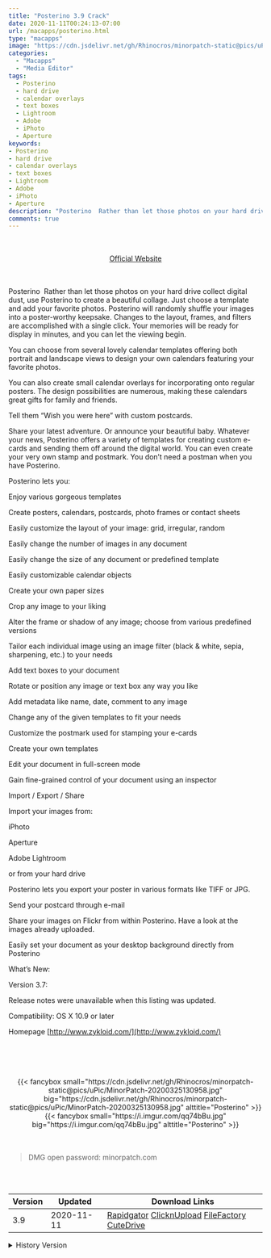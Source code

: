 ```yaml
---
title: "Posterino 3.9 Crack"
date: 2020-11-11T00:24:13-07:00
url: /macapps/posterino.html
type: "macapps"
image: "https://cdn.jsdelivr.net/gh/Rhinocros/minorpatch-static@pics/uPic/8VInk2.png"
categories:
  - "Macapps"
  - "Media Editor"
tags:
  - Posterino
  - hard drive
  - calendar overlays
  - text boxes
  - Lightroom
  - Adobe
  - iPhoto
  - Aperture
keywords:
- Posterino
- hard drive
- calendar overlays
- text boxes
- Lightroom
- Adobe
- iPhoto
- Aperture
description: "Posterino  Rather than let those photos on your hard drive collect digital dust, use Posterino to create a beautiful collage. Just choose a template and add your favorite photos."
comments: true
---
```


<br/>
<br/>
<center>
<a href="http://www.zykloid.com/" target="blank"><div class="border border-blue-500 rounded-lg transition duration-500 
    ease-in-out w-48 text-lg text-blue-500 text-center px-2 hover:bg-blue-500 hover:text-white">
  Official Website 
</div></a>
</center>
<br/>
<br/>

Posterino  Rather than let those photos on your hard drive collect digital dust, use Posterino to create a beautiful collage. Just choose a template and add your favorite photos. Posterino will randomly shuffle your images into a poster-worthy keepsake. Changes to the layout, frames, and filters are accomplished with a single click. Your memories will be ready for display in minutes, and you can let the viewing begin.



You can choose from several lovely calendar templates offering both portrait and landscape views to design your own calendars featuring your favorite photos.

You can also create small calendar overlays for incorporating onto regular posters. The design possibilities are numerous, making these calendars great gifts for family and friends.



Tell them “Wish you were here” with custom postcards.

Share your latest adventure. Or announce your beautiful baby. Whatever your news, Posterino offers a variety of templates for creating custom e-cards and sending them off around the digital world. You can even create your very own stamp and postmark. You don’t need a postman when you have Posterino.



Posterino lets you:



Enjoy various gorgeous templates

Create posters, calendars, postcards, photo frames or contact sheets

Easily customize the layout of your image: grid, irregular, random

Easily change the number of images in any document

Easily change the size of any document or predefined template

Easily customizable calendar objects

Create your own paper sizes

Crop any image to your liking

Alter the frame or shadow of any image; choose from various predefined versions

Tailor each individual image using an image filter (black & white, sepia, sharpening, etc.) to your needs

Add text boxes to your document

Rotate or position any image or text box any way you like

Add metadata like name, date, comment to any image

Change any of the given templates to fit your needs

Customize the postmark used for stamping your e-cards

Create your own templates

Edit your document in full-screen mode

Gain fine-grained control of your document using an inspector



Import / Export / Share

Import your images from:



iPhoto

Aperture

Adobe Lightroom

or from your hard drive

Posterino lets you export your poster in various formats like TIFF or JPG.

Send your postcard through e-mail

Share your images on Flickr from within Posterino. Have a look at the images already uploaded.

Easily set your document as your desktop background directly from Posterino



What’s New:

Version 3.7:

Release notes were unavailable when this listing was updated.

Compatibility: OS X 10.9 or later

Homepage [http://www.zykloid.com/](http://www.zykloid.com/)

<br/>
<br/>
<script async src="https://pagead2.googlesyndication.com/pagead/js/adsbygoogle.js"></script>
<ins class="adsbygoogle"
     style="display:block; text-align:center;"
     data-ad-layout="in-article"
     data-ad-format="fluid"
     data-ad-client="ca-pub-8746275014476192"
     data-ad-slot="5144997159"></ins>
<script>
     (adsbygoogle = window.adsbygoogle || []).push({});
</script>
<br/>
<br/>


<center>
<div class="w-full grid grid-cols-2 flex gap-4">
{{< fancybox small="https://cdn.jsdelivr.net/gh/Rhinocros/minorpatch-static@pics/uPic/MinorPatch-20200325130958.jpg" big="https://cdn.jsdelivr.net/gh/Rhinocros/minorpatch-static@pics/uPic/MinorPatch-20200325130958.jpg" alttitle="Posterino" >}}
{{< fancybox small="https://i.imgur.com/qq74bBu.jpg" big="https://i.imgur.com/qq74bBu.jpg" alttitle="Posterino" >}}
</div>
</center>

<br/>
<br/>


> DMG open password: minorpatch.com

<br/>

<br/>
<div id="history_version" class="history_version">

| Version | Updated | Download Links |
| ---- | ---- | ---- |
| 3.9 | 2020-11-11 | [Rapidgator](https://ouo.io/rt5JJO)   [ClicknUpload](https://ouo.io/OkbY2zx)   [FileFactory](https://ouo.io/DNLUMn)   [CuteDrive](https://ouo.io/AIj7bhY) |
<details>
<summary>History Version</summary>

| Version | Updated | Download Links |
| ---- | ---- | ---- |
| 3.8.6 | 2020-11-07 | [Rapidgator](https://ouo.io/iBZ3qx)   [ClicknUpload](https://ouo.io/4k6EJa)   [FileFactory](https://ouo.io/Up3Ns9)   [CuteDrive](https://ouo.io/Ov1K3d) |
| 3.8.5 | 2020-10-28 | [Rapidgator](https://ouo.io/QBwNsx)   [ClicknUpload](https://ouo.io/2OS6G9)   [FileFactory](https://ouo.io/G6sIR7)   [CuteDrive](https://ouo.io/XV52vv) |
| 3.8.4 | 2020-10-14 | [UsersCloud](https://ouo.io/ygQV8e)   [ClicknUpload](https://ouo.io/lXc8kn)   [FileFactory](https://ouo.io/HtQ1nH)   [CuteDrive](https://ouo.io/jKj2q0k) |
| 3.8.3 | 2020-09-16 | [UsersCloud](https://ouo.io/Efd6oCc)   [ClicknUpload](https://ouo.io/wrV0yv)   [FileFactory](https://ouo.io/ObHn9U)   [CuteDrive](https://ouo.io/vpv7py) |
| 3.8.2 | 2020-08-12 | [UsersCloud](https://ouo.io/4mRYhV7)   [ClicknUpload](https://ouo.io/OxJOUV)   [FileFactory](https://ouo.io/ynLZcx)   [CuteDrive](https://ouo.io/EQSg7rY) |
| 3.8.1 | 2020-07-22 | [UsersCloud](https://ouo.io/FUEpK6)   [ClicknUpload](https://ouo.io/M9YuZf)   [FileFactory](https://ouo.io/Y15ExG)   [CuteDrive](https://ouo.io/IrCwQx) |
| 3.7.4 | 2020-05-13 | [UsersCloud](https://ouo.io/ob7zZu)   [ClicknUpload](https://ouo.io/IEIfbM)   [FileFactory](https://ouo.io/IEIfbM)   [CuteDrive](https://ouo.io/Jy6t5Kq) |
| 3.7.3 | 2020-04-15 | [UsersCloud](https://ouo.io/UFFWEp0)   [ClicknUpload](https://ouo.io/3bst3r)   [FileFactory](https://ouo.io/VuDkqw)   [CuteDrive](https://ouo.io/jHDGHl) |
| 3.7.2 | 2020-03-28 | [UsersCloud](https://ouo.io/r9LOG7)   [ClicknUpload](https://ouo.io/vm9AjD)   [FileFactory](https://ouo.io/R4qVHoE)   [CuteDrive](https://ouo.io/cf29Viy) |
| 3.7.1 | 2020-03-25 | [UsersCloud](https://ouo.io/SDARUb)   [ClicknUpload](https://ouo.io/0gqkSc2)   [FileFactory](https://ouo.io/0baVNi)   [CuteDrive](https://ouo.io/pCYSgt) |
| 3.7 | 2020-01-30 | [UsersCloud](https://ouo.io/FL3YWC)   [ClicknUpload](https://ouo.io/Re2puM)   [Mega](https://ouo.io/ZdwBHl)   [CuteDrive](https://ouo.io/lMDQbR) |
</details>

</div>
